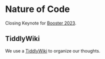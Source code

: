 # Nature of Code
Closing Keynote for [Booster 2023][conference:booster].

## TiddlyWiki
We use a [TiddlyWiki][tiddlywiki] to organize our thoughts.

[conference:booster]: https://2023.boosterconf.no/
[tiddlywiki]: https://tiddlywiki.com/
